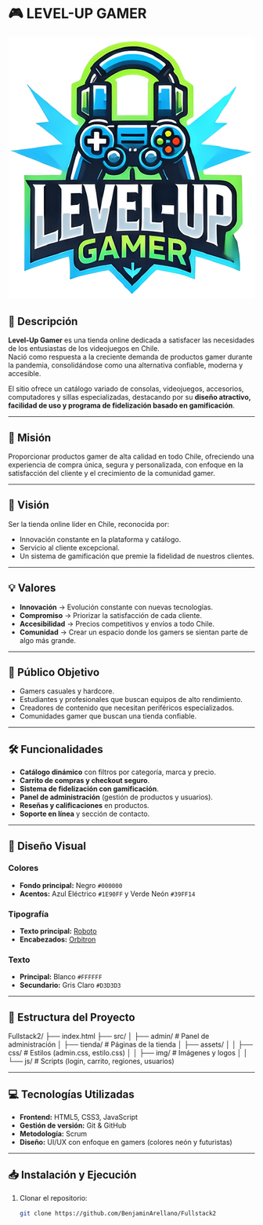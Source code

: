# 🎮 LEVEL-UP GAMER
![Logo](src/assets/img/logo_levelup.png)

## 📌 Descripción
**Level-Up Gamer** es una tienda online dedicada a satisfacer las necesidades de los entusiastas de los videojuegos en Chile.  
Nació como respuesta a la creciente demanda de productos gamer durante la pandemia, consolidándose como una alternativa confiable, moderna y accesible.  

El sitio ofrece un catálogo variado de consolas, videojuegos, accesorios, computadores y sillas especializadas, destacando por su **diseño atractivo, facilidad de uso y programa de fidelización basado en gamificación**.

---

## 🎯 Misión
Proporcionar productos gamer de alta calidad en todo Chile, ofreciendo una experiencia de compra única, segura y personalizada, con enfoque en la satisfacción del cliente y el crecimiento de la comunidad gamer.

---

## 🚀 Visión
Ser la tienda online líder en Chile, reconocida por:
- Innovación constante en la plataforma y catálogo.
- Servicio al cliente excepcional.
- Un sistema de gamificación que premie la fidelidad de nuestros clientes.

---

## 💡 Valores
- **Innovación** → Evolución constante con nuevas tecnologías.
- **Compromiso** → Priorizar la satisfacción de cada cliente.
- **Accesibilidad** → Precios competitivos y envíos a todo Chile.
- **Comunidad** → Crear un espacio donde los gamers se sientan parte de algo más grande.

---

## 👥 Público Objetivo
- Gamers casuales y hardcore.
- Estudiantes y profesionales que buscan equipos de alto rendimiento.
- Creadores de contenido que necesitan periféricos especializados.
- Comunidades gamer que buscan una tienda confiable.

---

## 🛠️ Funcionalidades
- **Catálogo dinámico** con filtros por categoría, marca y precio.  
- **Carrito de compras y checkout seguro**.  
- **Sistema de fidelización con gamificación**.  
- **Panel de administración** (gestión de productos y usuarios).  
- **Reseñas y calificaciones** en productos.  
- **Soporte en línea** y sección de contacto.  

---

## 🎨 Diseño Visual

### Colores
- **Fondo principal:** Negro `#000000`
- **Acentos:** Azul Eléctrico `#1E90FF` y Verde Neón `#39FF14`

### Tipografía
- **Texto principal:** [Roboto](https://fonts.google.com/specimen/Roboto)  
- **Encabezados:** [Orbitron](https://fonts.google.com/specimen/Orbitron)

### Texto
- **Principal:** Blanco `#FFFFFF`  
- **Secundario:** Gris Claro `#D3D3D3`  

---

## 📂 Estructura del Proyecto
Fullstack2/
├── index.html
├── src/
│ ├── admin/ # Panel de administración
│ ├── tienda/ # Páginas de la tienda
│ ├── assets/
│ │ ├── css/ # Estilos (admin.css, estilo.css)
│ │ ├── img/ # Imágenes y logos
│ │ └── js/ # Scripts (login, carrito, regiones, usuarios)

---

## 💻 Tecnologías Utilizadas
- **Frontend:** HTML5, CSS3, JavaScript  
- **Gestión de versión:** Git & GitHub  
- **Metodología:** Scrum  
- **Diseño:** UI/UX con enfoque en gamers (colores neón y futuristas)  

---

## 📥 Instalación y Ejecución
1. Clonar el repositorio:
   ```bash
   git clone https://github.com/BenjaminArellano/Fullstack2

